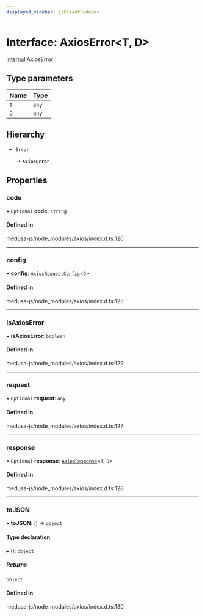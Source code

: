 ```yaml
---
displayed_sidebar: jsClientSidebar
---
```


# Interface: AxiosError<T, D\>

[internal](../modules/internal.md).AxiosError

## Type parameters

| Name | Type |
| :------ | :------ |
| `T` | `any` |
| `D` | `any` |

## Hierarchy

- `Error`

  ↳ **`AxiosError`**

## Properties

### code

• `Optional` **code**: `string`

#### Defined in

medusa-js/node_modules/axios/index.d.ts:126

___

### config

• **config**: [`AxiosRequestConfig`](internal.AxiosRequestConfig.md)<`D`\>

#### Defined in

medusa-js/node_modules/axios/index.d.ts:125

___

### isAxiosError

• **isAxiosError**: `boolean`

#### Defined in

medusa-js/node_modules/axios/index.d.ts:129

___

### request

• `Optional` **request**: `any`

#### Defined in

medusa-js/node_modules/axios/index.d.ts:127

___

### response

• `Optional` **response**: [`AxiosResponse`](internal.AxiosResponse.md)<`T`, `D`\>

#### Defined in

medusa-js/node_modules/axios/index.d.ts:128

___

### toJSON

• **toJSON**: () => `object`

#### Type declaration

▸ (): `object`

##### Returns

`object`

#### Defined in

medusa-js/node_modules/axios/index.d.ts:130
